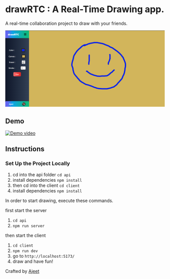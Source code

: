 # drawRTC : A Real-Time Drawing app.

A real-time collaboration project to draw with your friends.

![](./drawRTC.png)

## Demo

[![Demo video](https://img.youtube.com/vi/74T8SncLnE8/maxresdefault.jpg)](https://youtu.be/74T8SncLnE8?si=T-uwfenkqrkfhn9q)

## Instructions

### Set Up the Project Locally

1. cd into the api folder `cd api`
2. install dependencies `npm install`
3. then cd into the client `cd client`
4. install dependencies `npm install`

In order to start drawing, execute these commands.

first start the server

1. `cd api`
2. `npm run server`

then start the client

1. `cd client`
2. `npm run dev`
3. go to `http://localhost:5173/`
4. draw and have fun!

Crafted by [Ajeet](https://x.com/ajeetonx)